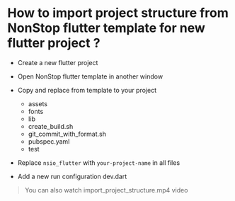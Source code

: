 # How to import project structure from NonStop flutter template for new flutter project ?

 - Create a new flutter project
 
 - Open NonStop flutter template in another window
 
 - Copy and replace from template to your project
	 - assets
	 - fonts
	 - lib
	 - create_build.sh
	 - git_commit_with_format.sh
	 - pubspec.yaml
	 - test
	 
 - Replace `nsio_flutter` with `your-project-name` in all files
 
 - Add a new run configuration dev.dart
 

> You can also watch import_project_structure.mp4 video
